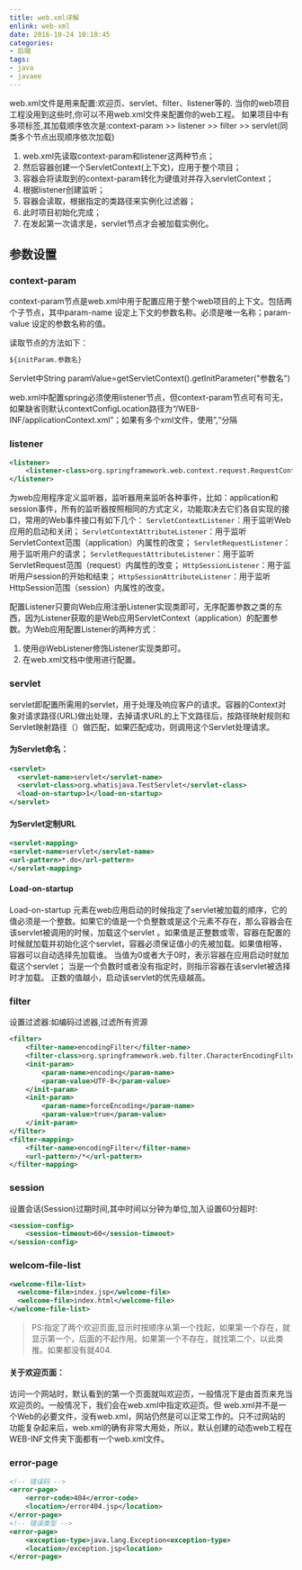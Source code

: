```yaml
---
title: web.xml详解
enlink: web-xml
date: 2016-10-24 10:10:45
categories:
- 后端
tags:
- java
- javaee
---
```

web.xml文件是用来配置:欢迎页、servlet、filter、listener等的. 当你的web项目工程没用到这些时,你可以不用web.xml文件来配置你的web工程。
如果项目中有多项标签,其加载顺序依次是:context-param >> listener >> filter >> servlet(同类多个节点出现顺序依次加载)
<!--more -->
1. web.xml先读取context-param和listener这两种节点；
2. 然后容器创建一个ServletContext(上下文)，应用于整个项目；
3. 容器会将读取到的context-param转化为键值对并存入servletContext；
4. 根据listener创建监听；
5. 容器会读取，根据指定的类路径来实例化过滤器；
6. 此时项目初始化完成；
7. 在发起第一次请求是，servlet节点才会被加载实例化。

## 参数设置
### context-param
context-param节点是web.xml中用于配置应用于整个web项目的​上下文。包括两个子节点，其中param-name 设定上下文的参数名称。必须是唯一名称；param-value 设定的参数名称的值。

读取节点的方法如下：
```xml
${initParam.参数名}
```
Servlet中String paramValue=getServletContext().getInitParameter("参数名")​

web.xml中配置spring必须使用listener节点，但context-param节点可有可无，如果缺省则默认contextConfigLocation路径为“/WEB-INF/applicationContext.xml”；如果有多个xml文件，使用”,“分隔

### listener
```xml
<listener>
    <listener-class>org.springframework.web.context.request.RequestContextListener</listener-class>
</listener>
```
为web应用程序定义监听器，监听器用来监听各种事件，比如：application和session事件，所有的监听器按照相同的方式定义，功能取决去它们各自实现的接口，常用的Web事件接口有如下几个：
`ServletContextListener`：用于监听Web应用的启动和关闭；
`ServletContextAttributeListener`：用于监听ServletContext范围（application）内属性的改变；
`ServletRequestListener`：用于监听用户的请求；
`ServletRequestAttributeListener`：用于监听ServletRequest范围（request）内属性的改变；
`HttpSessionListener`：用于监听用户session的开始和结束；
`HttpSessionAttributeListener`：用于监听HttpSession范围（session）内属性的改变。

配置Listener只要向Web应用注册Listener实现类即可，无序配置参数之类的东西，因为Listener获取的是Web应用ServletContext（application）的配置参数。为Web应用配置Listener的两种方式：
1. 使用@WebListener修饰Listener实现类即可。
2. 在web.xml文档中使用进行配置。

### servlet
servlet即配置所需用的servlet，用于处理及响应客户的请求。容器的Context对象对请求路径(URL)做出处理，去掉请求URL的上下文路径后，按路径映射规则和Servlet映射路径（）做匹配，如果匹配成功，则调用这个Servlet处理请求。
#### 为Servlet命名：
```xml
<servlet>
  <servlet-name>servlet</servlet-name>
  <servlet-class>org.whatisjava.TestServlet</servlet-class>
  <load-on-startup>1</load-on-startup>
</servlet>
```

#### 为Servlet定制URL
```xml
<servlet-mapping>
<servlet-name>servlet</servlet-name>
<url-pattern>*.do</url-pattern>
</servlet-mapping>
```
#### Load-on-startup
Load-on-startup 元素在web应用启动的时候指定了servlet被加载的顺序，它的值必须是一个整数。如果它的值是一个负整数或是这个元素不存在，那么容器会在该servlet被调用的时候，加载这个servlet 。如果值是正整数或零，容器在配置的时候就加载并初始化这个servlet，容器必须保证值小的先被加载。如果值相等，容器可以自动选择先加载谁。
当值为0或者大于0时，表示容器在应用启动时就加载这个servlet；
当是一个负数时或者没有指定时，则指示容器在该servlet被选择时才加载。
正数的值越小，启动该servlet的优先级越高。

### filter
设置过滤器:如编码过滤器,过滤所有资源
```xml
<filter>
    <filter-name>encodingFilter</filter-name>
    <filter-class>org.springframework.web.filter.CharacterEncodingFilter</filter-class>
    <init-param>
        <param-name>encoding</param-name>
        <param-value>UTF-8</param-value>
    </init-param>
    <init-param>
        <param-name>forceEncoding</param-name>
        <param-value>true</param-value>
    </init-param>
</filter>
<filter-mapping>
    <filter-name>encodingFilter</filter-name>
    <url-pattern>/*</url-pattern>
</filter-mapping>
```
### session
设置会话(Session)过期时间,其中时间以分钟为单位,加入设置60分超时:
```xml
<session-config>
    <session-timeout>60</session-timeout>
</session-config>
```
### welcom-file-list
```xml
<welcome-file-list>
  <welcome-file>index.jsp</welcome-file>
  <welcome-file>index.html</welcome-file>
</welcome-file-list>
```
>PS:指定了两个欢迎页面,显示时按顺序从第一个找起，如果第一个存在，就显示第一个，后面的不起作用。如果第一个不存在，就找第二个，以此类推。如果都没有就404.

#### 关于欢迎页面：
访问一个网站时，默认看到的第一个页面就叫欢迎页，一般情况下是由首页来充当欢迎页的。一般情况下，我们会在web.xml中指定欢迎页。但 web.xml并不是一个Web的必要文件，没有web.xml，网站仍然是可以正常工作的。只不过网站的功能复杂起来后，web.xml的确有非常大用处，所以，默认创建的动态web工程在WEB-INF文件夹下面都有一个web.xml文件。

### error-page
```xml
<!-- 错误码 -->
<error-page>
    <error-code>404</error-code>
    <location>/error404.jsp</location>
</error-page>
<!-- 错误类型 -->
<error-page>
    <exception-type>java.lang.Exception<exception-type>
    <location>/exception.jsp<location>
</error-page>
```
